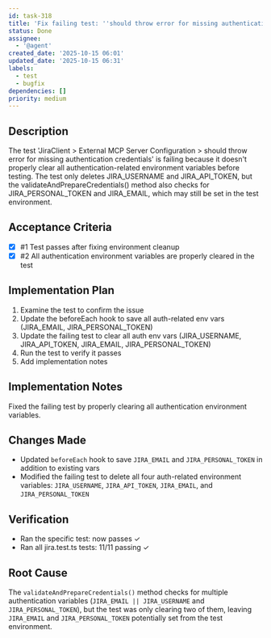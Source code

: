 ```yaml
---
id: task-318
title: 'Fix failing test: ''should throw error for missing authentication credentials'''
status: Done
assignee:
  - '@agent'
created_date: '2025-10-15 06:01'
updated_date: '2025-10-15 06:31'
labels:
  - test
  - bugfix
dependencies: []
priority: medium
---
```


## Description

<!-- SECTION:DESCRIPTION:BEGIN -->
The test 'JiraClient > External MCP Server Configuration > should throw error for missing authentication credentials' is failing because it doesn't properly clear all authentication-related environment variables before testing. The test only deletes JIRA_USERNAME and JIRA_API_TOKEN, but the validateAndPrepareCredentials() method also checks for JIRA_PERSONAL_TOKEN and JIRA_EMAIL, which may still be set in the test environment.
<!-- SECTION:DESCRIPTION:END -->

## Acceptance Criteria
<!-- AC:BEGIN -->
- [x] #1 Test passes after fixing environment cleanup
- [x] #2 All authentication environment variables are properly cleared in the test
<!-- AC:END -->

## Implementation Plan

<!-- SECTION:PLAN:BEGIN -->
1. Examine the test to confirm the issue
2. Update the beforeEach hook to save all auth-related env vars (JIRA_EMAIL, JIRA_PERSONAL_TOKEN)
3. Update the failing test to clear all auth env vars (JIRA_USERNAME, JIRA_API_TOKEN, JIRA_EMAIL, JIRA_PERSONAL_TOKEN)
4. Run the test to verify it passes
5. Add implementation notes
<!-- SECTION:PLAN:END -->

## Implementation Notes

<!-- SECTION:NOTES:BEGIN -->
Fixed the failing test by properly clearing all authentication environment variables.

## Changes Made
- Updated `beforeEach` hook to save `JIRA_EMAIL` and `JIRA_PERSONAL_TOKEN` in addition to existing vars
- Modified the failing test to delete all four auth-related environment variables: `JIRA_USERNAME`, `JIRA_API_TOKEN`, `JIRA_EMAIL`, and `JIRA_PERSONAL_TOKEN`

## Verification
- Ran the specific test: now passes ✓
- Ran all jira.test.ts tests: 11/11 passing ✓

## Root Cause
The `validateAndPrepareCredentials()` method checks for multiple authentication variables (`JIRA_EMAIL || JIRA_USERNAME` and `JIRA_PERSONAL_TOKEN`), but the test was only clearing two of them, leaving `JIRA_EMAIL` and `JIRA_PERSONAL_TOKEN` potentially set from the test environment.
<!-- SECTION:NOTES:END -->

